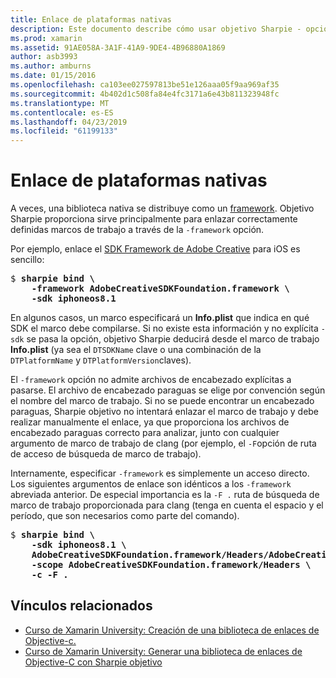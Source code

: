 ```yaml
---
title: Enlace de plataformas nativas
description: Este documento describe cómo usar objetivo Sharpie - opción de marco de trabajo para crear un enlace a una biblioteca distribuido como un marco de trabajo.
ms.prod: xamarin
ms.assetid: 91AE058A-3A1F-41A9-9DE4-4B96880A1869
author: asb3993
ms.author: amburns
ms.date: 01/15/2016
ms.openlocfilehash: ca103ee027597813be51e126aaa05f9aa969af35
ms.sourcegitcommit: 4b402d1c508fa84e4fc3171a6e43b811323948fc
ms.translationtype: MT
ms.contentlocale: es-ES
ms.lasthandoff: 04/23/2019
ms.locfileid: "61199133"
---
```

# <a name="binding-native-frameworks"></a>Enlace de plataformas nativas

A veces, una biblioteca nativa se distribuye como un [framework](https://developer.apple.com/library/mac/documentation/MacOSX/Conceptual/BPFrameworks/Concepts/WhatAreFrameworks.html). Objetivo Sharpie proporciona sirve principalmente para enlazar correctamente definidas marcos de trabajo a través de la `-framework` opción.

Por ejemplo, enlace el [SDK Framework de Adobe Creative](https://creativesdk.adobe.com/downloads.html) para iOS es sencillo:

<pre>$ <b>sharpie bind \
    -framework AdobeCreativeSDKFoundation.framework \
    -sdk iphoneos8.1</b></pre>

En algunos casos, un marco especificará un **Info.plist** que indica en qué SDK el marco debe compilarse. Si no existe esta información y no explícita `-sdk` se pasa la opción, objetivo Sharpie deducirá desde el marco de trabajo **Info.plist** (ya sea el `DTSDKName` clave o una combinación de la `DTPlatformName` y `DTPlatformVersion`claves).

El `-framework` opción no admite archivos de encabezado explícitas a pasarse. El archivo de encabezado paraguas se elige por convención según el nombre del marco de trabajo. Si no se puede encontrar un encabezado paraguas, Sharpie objetivo no intentará enlazar el marco de trabajo y debe realizar manualmente el enlace, ya que proporciona los archivos de encabezado paraguas correcto para analizar, junto con cualquier argumento de marco de trabajo de clang (por ejemplo, el `-F`opción de ruta de acceso de búsqueda de marco de trabajo).

Internamente, especificar `-framework` es simplemente un acceso directo. Los siguientes argumentos de enlace son idénticos a los `-framework` abreviada anterior.
De especial importancia es la `-F .` ruta de búsqueda de marco de trabajo proporcionada para clang (tenga en cuenta el espacio y el período, que son necesarios como parte del comando).

<pre>$ <b>sharpie bind \
    -sdk iphoneos8.1 \
    AdobeCreativeSDKFoundation.framework/Headers/AdobeCreativeSDKFoundation.h \
    -scope AdobeCreativeSDKFoundation.framework/Headers \
    -c -F .</b></pre>

## <a name="related-links"></a>Vínculos relacionados

- [Curso de Xamarin University: Creación de una biblioteca de enlaces de Objective-c.](https://university.xamarin.com/classes/track/all#building-an-objective-c-bindings-library)
- [Curso de Xamarin University: Generar una biblioteca de enlaces de Objective-C con Sharpie objetivo](https://university.xamarin.com/classes/track/all#build-an-objective-c-bindings-library-with-objective-sharpie)

